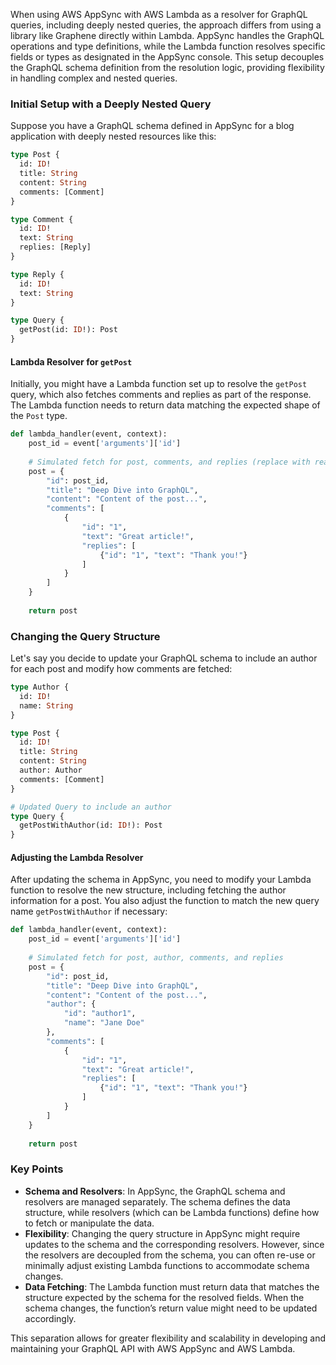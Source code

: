 When using AWS AppSync with AWS Lambda as a resolver for GraphQL queries, including deeply nested queries, the approach differs from using a library like Graphene directly within Lambda. AppSync handles the GraphQL operations and type definitions, while the Lambda function resolves specific fields or types as designated in the AppSync console. This setup decouples the GraphQL schema definition from the resolution logic, providing flexibility in handling complex and nested queries.

### Initial Setup with a Deeply Nested Query

Suppose you have a GraphQL schema defined in AppSync for a blog application with deeply nested resources like this:

```graphql
type Post {
  id: ID!
  title: String
  content: String
  comments: [Comment]
}

type Comment {
  id: ID!
  text: String
  replies: [Reply]
}

type Reply {
  id: ID!
  text: String
}

type Query {
  getPost(id: ID!): Post
}
```

#### Lambda Resolver for `getPost`

Initially, you might have a Lambda function set up to resolve the `getPost` query, which also fetches comments and replies as part of the response. The Lambda function needs to return data matching the expected shape of the `Post` type.

```python
def lambda_handler(event, context):
    post_id = event['arguments']['id']
    
    # Simulated fetch for post, comments, and replies (replace with real data fetch logic)
    post = {
        "id": post_id,
        "title": "Deep Dive into GraphQL",
        "content": "Content of the post...",
        "comments": [
            {
                "id": "1",
                "text": "Great article!",
                "replies": [
                    {"id": "1", "text": "Thank you!"}
                ]
            }
        ]
    }
    
    return post
```

### Changing the Query Structure

Let's say you decide to update your GraphQL schema to include an author for each post and modify how comments are fetched:

```graphql
type Author {
  id: ID!
  name: String
}

type Post {
  id: ID!
  title: String
  content: String
  author: Author
  comments: [Comment]
}

# Updated Query to include an author
type Query {
  getPostWithAuthor(id: ID!): Post
}
```

#### Adjusting the Lambda Resolver

After updating the schema in AppSync, you need to modify your Lambda function to resolve the new structure, including fetching the author information for a post. You also adjust the function to match the new query name `getPostWithAuthor` if necessary:

```python
def lambda_handler(event, context):
    post_id = event['arguments']['id']
    
    # Simulated fetch for post, author, comments, and replies
    post = {
        "id": post_id,
        "title": "Deep Dive into GraphQL",
        "content": "Content of the post...",
        "author": {
            "id": "author1",
            "name": "Jane Doe"
        },
        "comments": [
            {
                "id": "1",
                "text": "Great article!",
                "replies": [
                    {"id": "1", "text": "Thank you!"}
                ]
            }
        ]
    }
    
    return post
```

### Key Points

- **Schema and Resolvers**: In AppSync, the GraphQL schema and resolvers are managed separately. The schema defines the data structure, while resolvers (which can be Lambda functions) define how to fetch or manipulate the data.
- **Flexibility**: Changing the query structure in AppSync might require updates to the schema and the corresponding resolvers. However, since the resolvers are decoupled from the schema, you can often re-use or minimally adjust existing Lambda functions to accommodate schema changes.
- **Data Fetching**: The Lambda function must return data that matches the structure expected by the schema for the resolved fields. When the schema changes, the function’s return value might need to be updated accordingly.

This separation allows for greater flexibility and scalability in developing and maintaining your GraphQL API with AWS AppSync and AWS Lambda.
